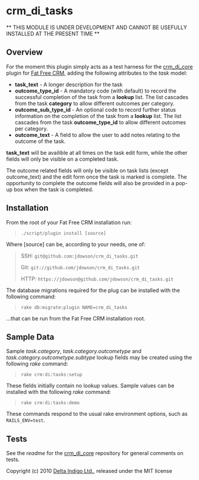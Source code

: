 crm_di_tasks
============

** THIS MODULE IS UNDER DEVELOPMENT AND CANNOT BE USEFULLY INSTALLED AT THE PRESENT TIME **

Overview
--------

For the moment this plugin simply acts as a test harness for the [crm_di_core][4] plugin for [Fat Free CRM][2], adding the following attributes to the *task* model:

* **task_text** - A longer description for the task
* **outcome_type_id** - A mandatory code (with default) to record the successful completion of the task from a **lookup** list. The list cascades from the task **category** to allow different outcomes per category.
* **outcome_sub_type_id** - An optional code to record further status information on the completion of the task from a **lookup** list. The list cascades from the task **outcome_type_id** to allow different outcomes per category.
* **outcome_text** - A field to allow the user to add notes relating to the outcome of the task.

**task_text** will be availible at all times on the task edit form, while the other fields will only be visible on a completed task. 

The outcome related fields will only be visible on task lists (except outcome_text) and the edit form once the task is marked is complete. 
The opportunity to complete the outcome fields will also be provided in a pop-up box when the task is completed.


Installation
------------

From the root of your Fat Free CRM installation run:

> `./script/plugin install [source]`

Where [source] can be, according to your needs, one of:

> SSH:
>    `git@github.com:jdowson/crm_di_tasks.git`
>
> Git: 
>    `git://github.com/jdowson/crm_di_tasks.git`
>
> HTTP:
>    `https://jdowson@github.com/jdowson/crm_di_tasks.git`

The database migrations required for the plug can be installed with the following command:

> `rake db:migrate:plugin NAME=crm_di_tasks`

...that can be run from the Fat Free CRM installation root.


Sample Data
-----------

Sample *task.category*, *task.category.outcometype* and *task.category.outcometype.subtype* lookup fields may be created using the following *rake* command:

> `rake crm:di:tasks:setup`

These fields initially contain no lookup values. Sample values can be installed with the following *rake* command:

> `rake crm:di:tasks:demo`

These commands respond to the usual rake environment options, such as `RAILS_ENV=test`.


Tests
-----

See the *readme* for the [crm_di_core][4] repository for general comments on tests.


Copyright (c) 2010 [Delta Indigo Ltd.][1], released under the MIT license

[1]: http://www.deltindigo.com/                 "Delta Indigo"
[2]: http://www.fatfreecrm.com/                 "Fat Free CRM"
[3]: http://www.github.com/                     "github"
[4]: https://github.com/jdowson/crm_di_core     "crm_di_core"

